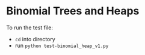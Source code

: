 # Binomial Trees and Heaps

To run the test file:
* `cd` into directory
* run `python test-binomial_heap_v1.py`
